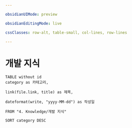 ```yaml
---

obsidianUIMode: preview

obsidianEditingMode: live

cssClasses: row-alt, table-small, col-lines, row-lines

---
```


# 개발 지식

```dataview
TABLE without id
category as 카테고리,

link(file.link, title) as 제목,

dateformat(write, "yyyy-MM-dd") as 작성일

FROM "4. Knowledge/개발 지식"

SORT category DESC
```



